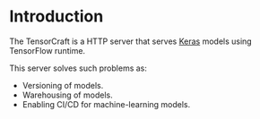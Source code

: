 # Introduction

The TensorCraft is a HTTP server that serves [Keras](https://github.com/keras-team/keras)
models using TensorFlow runtime.

This server solves such problems as:

* Versioning of models.
* Warehousing of models.
* Enabling CI/CD for machine-learning models.
